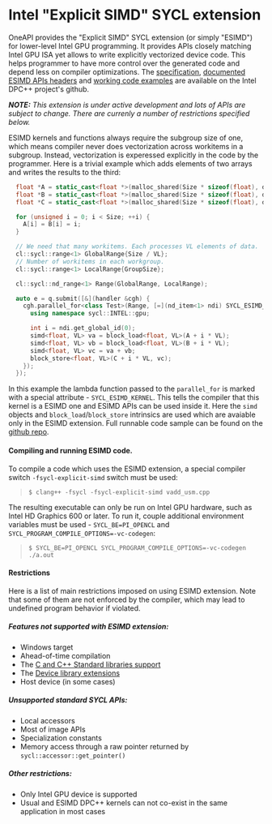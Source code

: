# Intel "Explicit SIMD" SYCL extension

OneAPI provides the "Explicit SIMD" SYCL extension (or simply "ESIMD") for
lower-level Intel GPU programming. It provides APIs closely matching Intel GPU ISA
yet allows to write explicitly vectorized device code. This helps programmer to
have more control over the generated code and depend less on compiler
optimizations. The [specification](https://github.com/intel/llvm/blob/sycl/sycl/doc/extensions/ExplicitSIMD/dpcpp-explicit-simd.md),
[documented ESIMD APIs headers](https://github.com/intel/llvm/tree/sycl/sycl/include/CL/sycl/INTEL/esimd) and
[working code examples](https://github.com/intel/llvm/blob/sycl/sycl/test/esimd/on-device) are available on the Intel DPC++ project's github.

**_NOTE:_** _This extension is under active development and lots of APIs are
subject to change. There are currenly a number of restrictions specified
below._

ESIMD kernels and functions always require the subgroup size of one, which means
compiler never does vectorization across workitems in a subgroup. Instead,
vectorization is experessed explicitly in the code by the programmer. Here is a
trivial example which adds elements of two arrays and writes the results to the
third:

```cpp
  float *A = static_cast<float *>(malloc_shared(Size * sizeof(float), dev, ctxt));
  float *B = static_cast<float *>(malloc_shared(Size * sizeof(float), dev, ctxt));
  float *C = static_cast<float *>(malloc_shared(Size * sizeof(float), dev, ctxt));

  for (unsigned i = 0; i < Size; ++i) {
    A[i] = B[i] = i;
  }

  // We need that many workitems. Each processes VL elements of data.
  cl::sycl::range<1> GlobalRange{Size / VL};
  // Number of workitems in each workgroup.
  cl::sycl::range<1> LocalRange{GroupSize};

  cl::sycl::nd_range<1> Range(GlobalRange, LocalRange);

  auto e = q.submit([&](handler &cgh) {
    cgh.parallel_for<class Test>(Range, [=](nd_item<1> ndi) SYCL_ESIMD_KERNEL {
      using namespace sycl::INTEL::gpu;

      int i = ndi.get_global_id(0);
      simd<float, VL> va = block_load<float, VL>(A + i * VL);
      simd<float, VL> vb = block_load<float, VL>(B + i * VL);
      simd<float, VL> vc = va + vb;
      block_store<float, VL>(C + i * VL, vc);
    });
  });
```

In this example the lambda function passed to the `parallel_for` is marked with
a special attribute - `SYCL_ESIMD_KERNEL`. This tells the compiler that this
kernel is a ESIMD one and ESIMD APIs can be used inside it. Here the `simd`
objects and `block_load`/`block_store` intrinsics are used which are avaiable
only in the ESIMD extension.
Full runnable code sample can be found on the
[github repo](https://github.com/intel/llvm/blob/sycl/sycl/test/esimd/on-device/vadd_usm.cpp).

#### Compiling and running ESIMD code.
To compile a code which uses the ESIMD extension, a special compiler switch
`-fsycl-explicit-simd` switch must be used:

> `$ clang++ -fsycl -fsycl-explicit-simd vadd_usm.cpp`

The resulting executable can only be run on Intel GPU hardware, such as
Intel HD Graphics 600 or later. To run it, couple additional environment
variables must be used - `SYCL_BE=PI_OPENCL` and
`SYCL_PROGRAM_COMPILE_OPTIONS=-vc-codegen`:

> `$ SYCL_BE=PI_OPENCL SYCL_PROGRAM_COMPILE_OPTIONS=-vc-codegen ./a.out`

#### Restrictions

Here is a list of main restrictions imposed on using ESIMD extension. Note that
some of them are not enforced by the compiler, which may lead to undefined
program behavior if violated.

##### Features not supported with ESIMD extension:
- Windows target
- Ahead-of-time compilation
- The [C and C++ Standard libraries support](https://github.com/intel/llvm/blob/sycl/sycl/doc/extensions/C-CXX-StandardLibrary/C-CXX-StandardLibrary.rst)
- The [Device library extensions](https://github.com/intel/llvm/blob/sycl/sycl/doc/extensions/C-CXX-StandardLibrary/DeviceLibExtensions.rst)
- Host device (in some cases)

##### Unsupported standard SYCL APIs:
- Local accessors
- Most of image APIs
- Specialization constants
- Memory access through a raw pointer returned by `sycl::accessor::get_pointer()`

##### Other restrictions:
- Only Intel GPU device is supported
- Usual and ESIMD DPC++ kernels can not co-exist in the same application in most
  cases
